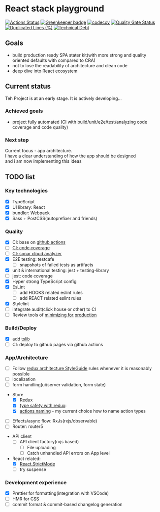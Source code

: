 # React stack playground

[![Actions Status](https://github.com/rodmax/react-playground/workflows/ci/badge.svg)](https://github.com/rodmax/react-playground/actions) [![Greenkeeper badge](https://badges.greenkeeper.io/rodmax/react-playground.svg)](https://greenkeeper.io/)
[![codecov](https://codecov.io/gh/rodmax/react-playground/branch/master/graph/badge.svg)](https://codecov.io/gh/rodmax/react-playground)
[![Quality Gate Status](https://sonarcloud.io/api/project_badges/measure?project=rodmax_react-playground&metric=alert_status)](https://sonarcloud.io/dashboard?id=rodmax_react-playground)
[![Duplicated Lines (%)](https://sonarcloud.io/api/project_badges/measure?project=rodmax_react-playground&metric=duplicated_lines_density)](https://sonarcloud.io/dashboard?id=rodmax_react-playground)
[![Technical Debt](https://sonarcloud.io/api/project_badges/measure?project=rodmax_react-playground&metric=sqale_index)](https://sonarcloud.io/dashboard?id=rodmax_react-playground)

## Goals
- build production ready SPA stater kit(with more strong and quality oriented defaults with compared to CRA)
- not to lose the readability of architecture and clean code
- deep dive into React ecosystem

## Current status
Teh Project is at an early stage. It is actively developing...

### Achieved goals
- project fully automated (CI with build/unit/e2e/test/analyzing code coverage and code quality)

### Next step
Current focus - app architecture.<br>
I have a clear understanding of how the app should be designed <br>
and i am now implementing this ideas


## TODO list

### Key technologies
- [x] TypeScript
- [x] UI library: React
- [x] bundler: Webpack
- [x] Sass + PostCSS(autoprefixer and friends)

### Quality
- [x] CI: base on [github actions](https://github.com/rodmax/react-playground/actions)
- [ ] [CI: code coverage](https://codecov.io/gh/rodmax/react-playground)
- [ ] [CI:  sonar cloud analyzer](https://sonarcloud.io/dashboard?id=rodmax_react-playground)
- [x] E2E testing: testcafe
    - [ ] snapshots of failed tests as artifacts
- [x] unit & international testing: jest + testing-library
- [ ] jest: code coverage
- [x] Hyper strong TypeScript config
- [x] EsLint
    - [ ] add HOOKS related eslint rules
    - [ ] add REACT related eslint rules
- [x] Stylelint
- [ ] integrate audit(click house or other) to CI
- [ ] Review tools of [minimizing for production](https://webpack.js.org/plugins/mini-css-extract-plugin/#minimizing-for-production)

### Build/Deploy
- [x] add [tslib](https://www.npmjs.com/package/tslib)
- [ ] CI: deploy to github pages via github actions

### App/Architecture
- [ ] Follow [redux architecture StyleGuide](https://redux.js.org/style-guide/style-guide) rules whenever it is reasonably possible
- [ ] localization
- [ ] form handling(ui/server validation, form state)
- Store
    - [x] Redux
    - [x] [type safety with redux](https://medium.com/@dhruvrajvanshi/some-tips-on-type-safety-with-redux-98588a85604c):
    - [x] [actions naming](https://itnext.io/namespacing-redux-action-type-constant-values-90b932eea43f) -
    my current choice how to name action types
- [ ] Effects/async flow: RxJs(rxjs/observable)
- [ ] Router: router5
- API client
    - [ ] API client factory(rxjs based)
        - [ ] File uploading
        - [ ] Catch unhandled API errors on App level
- React related:
    - [x] [React.StrictMode](https://reactjs.org/docs/strict-mode.html)
    - [ ] try suspense

### Development experience
- [x] Prettier for formatting(integration with VSCode)
- [ ] HMR for CSS
- [ ] commit format & commit-based changelog generation
